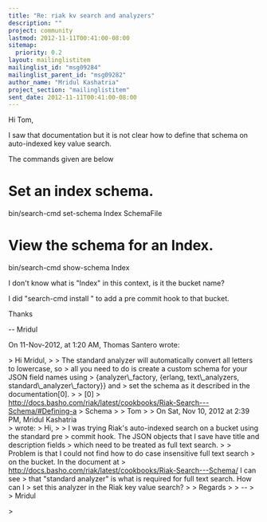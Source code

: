 ```yaml
---
title: "Re: riak kv search and analyzers"
description: ""
project: community
lastmod: 2012-11-11T00:41:00-08:00
sitemap:
  priority: 0.2
layout: mailinglistitem
mailinglist_id: "msg09284"
mailinglist_parent_id: "msg09282"
author_name: "Mridul Kashatria"
project_section: "mailinglistitem"
sent_date: 2012-11-11T00:41:00-08:00
---
```



Hi Tom,

I saw that documentation but it is not clear how to define that schema on 
auto-indexed key value search.

The commands given are below
# Set an index schema.
bin/search-cmd set-schema Index SchemaFile

# View the schema for an Index.
bin/search-cmd show-schema Index

I don't know what is "Index" in this context, is it the bucket name?

I did "search-cmd install " to add a pre commit hook to that 
bucket. 

Thanks

--
Mridul 


On 11-Nov-2012, at 1:20 AM, Thomas Santero wrote:

&gt; Hi Mridul,
&gt; 
&gt; The standard analyzer will automatically convert all letters to lowercase, so 
&gt; all you need to do is create a custom schema for your JSON field names using 
&gt; {analyzer\\_factory, {erlang, text\\_analyzers, standard\\_analyzer\\_factory}} and 
&gt; set the schema as it described in the documentation[0].
&gt; 
&gt; [0] 
&gt; http://docs.basho.com/riak/latest/cookbooks/Riak-Search---Schema/#Defining-a 
&gt; Schema
&gt; 
&gt; Tom
&gt; 
&gt; On Sat, Nov 10, 2012 at 2:39 PM, Mridul Kashatria  
&gt; wrote:
&gt; Hi,
&gt; 
&gt; I was trying Riak's auto-indexed search on a bucket using the standard pre 
&gt; commit hook. The JSON objects that I save have title and description fields 
&gt; which need to be treated as full text search.
&gt; 
&gt; Problem is that I could not find how to do case insensitive full text search 
&gt; on the bucket. In the document at 
&gt; http://docs.basho.com/riak/latest/cookbooks/Riak-Search---Schema/ I can see 
&gt; that "standard analyzer" is what is required for full text search. How can I 
&gt; set this analyzer in the Riak key value search?
&gt; 
&gt; Regards
&gt; 
&gt; --
&gt; 
&gt; Mridul
 
&gt; 

